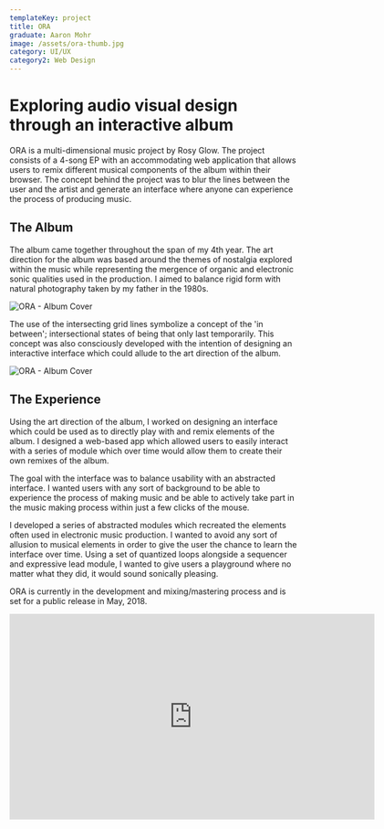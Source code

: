 ```yaml
---
templateKey: project
title: ORA
graduate: Aaron Mohr
image: /assets/ora-thumb.jpg
category: UI/UX
category2: Web Design
---
```

# Exploring audio visual design through an interactive album

ORA is a multi-dimensional music project by Rosy Glow. The project consists of a 4-song EP with an accommodating web application that allows users to remix different musical components of the album within their browser. The concept behind the project was to blur the lines between the user and the artist and generate an interface where anyone can experience the process of producing music.

## The Album

The album came together throughout the span of my 4th year. The art direction for the album was based around the themes of nostalgia explored within the music while representing the mergence of organic and electronic sonic qualities used in the production. I aimed to balance rigid form with natural photography taken by my father in the 1980s.

![ORA - Album Cover](/assets/ora-artwork.jpg)

The use of the intersecting grid lines symbolize a concept of the 'in between'; intersectional states of being that only last temporarily. This concept was also consciously developed with the intention of designing an interactive interface which could allude to the art direction of the album.

![ORA - Album Cover](/assets/ora-artwork-2.jpg)

## The Experience

Using the art direction of the album, I worked on designing an interface which could be used as to directly play with and remix elements of the album. I designed a web-based app which allowed users to easily interact with a series of module which over time would allow them to create their own remixes of the album.

The goal with the interface was to balance usability with an abstracted interface. I wanted users with any sort of background to be able to experience the process of making music and be able to actively take part in the music making process within just a few clicks of the mouse.

I developed a series of abstracted modules which recreated the elements often used in electronic music production. I wanted to avoid any sort of allusion to musical elements in order to give the user the chance to learn the interface over time. Using a set of quantized loops alongside a sequencer and expressive lead module, I wanted to give users a playground where no matter what they did, it would sound sonically pleasing.

ORA is currently in the development and mixing/mastering process and is set for a public release in May, 2018.

<iframe src="https://player.vimeo.com/video/263900291" width="640" height="360" frameborder="0" webkitallowfullscreen mozallowfullscreen allowfullscreen></iframe>
